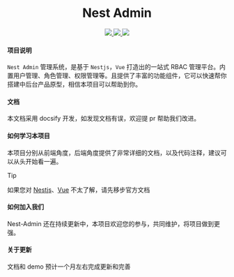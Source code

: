 <div align="center">
<br/>
<br/>
  <h1 algin="center">
    Nest Admin
  </h1>
</div>

<p align="center">
  <a href="#">
    <img src="https://img.shields.io/badge/Nest%20Admin-v2.0.0-green">
  </a>
  <a href="#">
    <img src="https://img.shields.io/badge/nestjs-v8.x-green.svg" >
  </a>
  <a href="#">
    <img src="https://img.shields.io/badge/vue-v3.x-green.svg">
  </a>
</p>

#### 项目说明
```Nest Admin``` 管理系统，是基于 ```Nestjs```，```Vue``` 打造出的一站式 RBAC 管理平台。内置用户管理、角色管理、权限管理等。且提供了丰富的功能组件，它可以快速帮你搭建中后台产品原型，相信本项目可以帮助到你。

#### 文档
本文档采用 docsify 开发，如发现文档有误，欢迎提 pr 帮助我们改进。

#### 如何学习本项目
本项目分别从前端角度，后端角度提供了非常详细的文档，以及代码注释，建议可以从头开始看一遍。

> [!TIP]
> 如果您对 [Nestjs](https://docs.nestjs.com)、[Vue](https://v3.cn.vuejs.org/guide/introduction.html) 不太了解，请先移步官方文档

#### 如何加入我们
Nest-Admin 还在持续更新中，本项目欢迎您的参与，共同维护，将项目做到更强。

#### 关于更新
文档和 demo 预计一个月左右完成更新和完善





